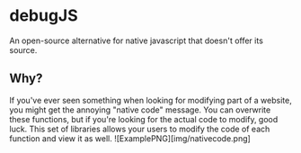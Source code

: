 # debugJS
An open-source alternative for native javascript that doesn't offer its source.
## Why?
If you've ever seen something when looking for modifying part of a website, you might get the annoying "native code" message. You can overwrite these functions, but if you're looking for the actual code to modify, good luck. This set of libraries allows your users to modify the code of each function and view it as well. 
![ExamplePNG][img/nativecode.png]
